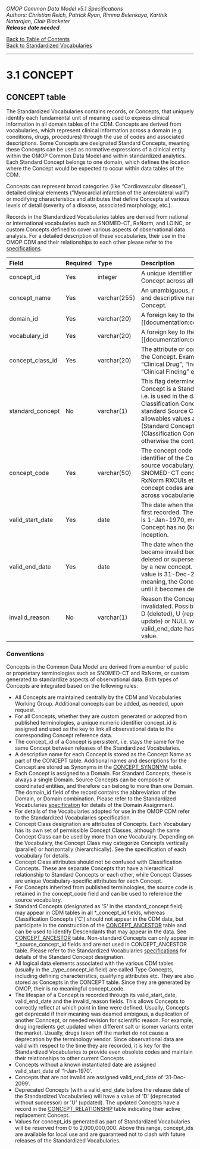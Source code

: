 *OMOP Common Data Model v5.1 Specifications*
<br>*Authors: Christian Reich, Patrick Ryan, Rimma Belenkaya, Karthik Natarajan, Clair Blacketer*
<br>***Release date needed***

[Back to Table of Contents](https://github.com/OHDSI/CommonDataModel/blob/master/Documentation/TableofContents.md)
<br>[Back to Standardized Vocabularies](StandardizedVocabularies.md)

---

# 3.1 CONCEPT

## CONCEPT table 
The Standardized Vocabularies contains records, or Concepts, that uniquely identify each fundamental unit of meaning used to express clinical information in all domain tables of the CDM. Concepts are derived from vocabularies, which represent clinical information across a domain (e.g. conditions, drugs, procedures) through the use of codes and associated descriptions. Some Concepts are designated Standard Concepts, meaning these Concepts can be used as normative expressions of a clinical entity within the OMOP Common Data Model and within standardized analytics. Each Standard Concept belongs to one domain, which defines the location where the Concept would be expected to occur within data tables of the CDM.

Concepts can represent broad categories (like “Cardiovascular disease”), detailed clinical elements (”Myocardial infarction of the anterolateral wall”) or modifying characteristics and attributes that define Concepts at various levels of detail (severity of a disease, associated morphology, etc.).

Records in the Standardized Vocabularies tables are derived from national or international vocabularies such as SNOMED-CT, RxNorm, and LOINC, or custom Concepts defined to cover various aspects of observational data analysis. For a detailed description of these vocabularies, their use in the OMOP CDM and their relationships to each other please refer to the [specifications](http://www.ohdsi.org/web/wiki/doku.php?id=documentation:vocabulary).

Field|Required|Type|Description 
:-----|:--------|:----|:-----------
|concept_id|Yes|integer|A unique identifier for each Concept across all domains.|
|concept_name|Yes|varchar(255)|An unambiguous, meaningful and descriptive name for the Concept.|
|domain_id|Yes|varchar(20)|A foreign key to the [[documentation:cdm:domain|DOMAIN]] table the Concept belongs to.|
|vocabulary_id|Yes|varchar(20)|A foreign key to the [[documentation:cdm:vocabulary|VOCABULARY]] table indicating from which source the Concept has been adapted.|
|concept_class_id|Yes|varchar(20)|The attribute or concept class of the Concept. Examples are “Clinical Drug”, “Ingredient”, “Clinical Finding” etc.|
|standard_concept|No|varchar(1)|This flag determines where a Concept is a Standard Concept, i.e. is used in the data, a Classification Concept, or a non-standard Source Concept. The allowables values are 'S' (Standard Concept) and 'C' (Classification Concept), otherwise the content is NULL.|
|concept_code|Yes|varchar(50)|The concept code represents the identifier of the Concept in the source vocabulary, such as SNOMED-CT concept IDs, RxNorm RXCUIs etc. Note that concept codes are not unique across vocabularies.|
|valid_start_date|Yes|date|The date when the Concept was first recorded. The default value is 1-Jan-1970, meaning, the Concept has no (known) date of inception.|
|valid_end_date|Yes|date|The date when the Concept became invalid because it was deleted or superseded (updated) by a new concept. The default value is 31-Dec-2099, meaning, the Concept is valid until it becomes deprecated.|
|invalid_reason|No|varchar(1)|Reason the Concept was invalidated. Possible values are D (deleted), U (replaced with an update) or NULL when valid_end_date has the default value.|

### Conventions 
Concepts in the Common Data Model are derived from a number of public or proprietary terminologies such as SNOMED-CT and RxNorm, or custom generated to standardize aspects of observational data. Both types of Concepts are integrated based on the following rules:
  * All Concepts are maintained centrally by the CDM and Vocabularies Working Group. Additional concepts can be added, as needed, upon request.
  * For all Concepts, whether they are custom generated or adopted from published terminologies, a unique numeric identifier concept_id is assigned and used as the key to link all observational data to the corresponding Concept reference data. 
  * The concept_id of a Concept is persistent, i.e. stays the same for the same Concept between releases of the Standardized Vocabularies.
  * A descriptive name for each Concept is stored as the Concept Name as part of the CONCEPT table. Additional names and descriptions for the Concept are stored as Synonyms in the [CONCEPT_SYNONYM](CONCEPT_SYNONYM.md) table.
  * Each Concept is assigned to a Domain. For Standard Concepts, these is always a single Domain. Source Concepts can be composite or coordinated entities, and therefore can belong to more than one Domain. The domain_id field of the record contains the abbreviation of the Domain, or Domain combination. Please refer to the Standardized Vocabularies [specification](http://www.ohdsi.org/web/wiki/doku.php?id=documentation:vocabulary) for details of the Domain Assignment.
  * For details of the Vocabularies adopted for use in the OMOP CDM refer to the Standardized Vocabularies specification.
  * Concept Class designation are attributes of Concepts. Each Vocabulary has its own set of permissible Concept Classes, although the same Concept Class can be used by more than one Vocabulary. Depending on the Vocabulary, the Concept Class may categorize Concepts vertically (parallel) or horizontally (hierarchically). See the specification of each vocabulary for details.
  * Concept Class attributes should not be confused with Classification Concepts. These are separate Concepts that have a hierarchical relationship to Standard Concepts or each other, while Concept Classes are unique Vocabulary-specific attributes for each Concept.
  * For Concepts inherited from published terminologies, the source code is retained in the concept_code field and can be used to reference the source vocabulary.
  * Standard Concepts (designated as 'S' in the standard_concept field) may appear in CDM tables in all *_concept_id fields, whereas Classification Concepts ('C') should not appear in the CDM data, but participate in the construction of the [CONCEPT_ANCESTOR](CONCEPT_ANCESTOR.md) table and can be used to identify Descendants that may appear in the data. See [CONCEPT_ANCESTOR](CONCEPT_ANCESTOR.md) table. Non-standard Concepts can only appear in *_source_concept_id fields and are not used in CONCEPT_ANCESTOR table. Please refer to the Standardized Vocabularies [specifications](http://www.ohdsi.org/web/wiki/doku.php?id=documentation:vocabulary:standard_classification_and_source_concepts) for details of the Standard Concept designation.
  * All logical data elements associated with the various CDM tables (usually in the <domain>_type_concept_id field) are called Type Concepts, including defining characteristics, qualifying attributes etc. They are also stored as Concepts in the CONCEPT table. Since they are generated by OMOP, their is no meaningful concept_code.
  * The lifespan of a Concept is recorded through its valid_start_date, valid_end_date and the invalid_reason fields. This allows Concepts to correctly reflect at which point in time were defined. Usually, Concepts get deprecatd if their meaning was deamed ambigous, a duplication of another Conncept, or needed revision for scientific reason. For example, drug ingredients get updated when different salt or isomer variants enter the market. Usually, drugs taken off the market do not cause a deprecation by the terminology vendor. Since observational data are valid with respect to the time they are recorded, it is key for the Standardized Vocabularies to provide even obsolete codes and maintain their relationships to other current Concepts .
  * Concepts without a known instantiated date are assigned valid_start_date of ‘1-Jan-1970’.
  * Concepts that are not invalid are assigned valid_end_date of ‘31-Dec-2099’.
  * Deprecated Concepts (with a valid_end_date before the release date of the Standardized Vocabularies) will have a value of 'D' (deprecated without successor) or 'U' (updated). The updated Concepts have a record in the [CONCEPT_RELATIONSHIP](CONCEPT_RELATIONSHIP.md) table indicating their active replacement Concept.
  * Values for concept_ids generated as part of Standardized Vocabularies will be reserved from 0 to 2,000,000,000. Above this range, concept_ids are available for local use and are guaranteed not to clash with future releases of the Standardized Vocabularies.
